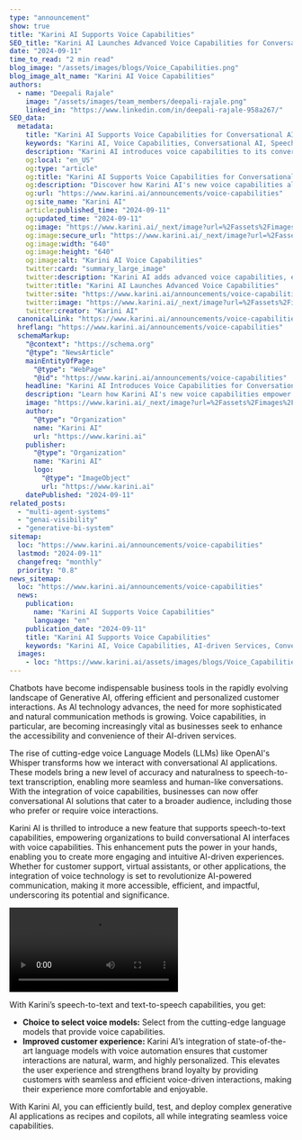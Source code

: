 ```yaml
---
type: "announcement"
show: true
title: "Karini AI Supports Voice Capabilities"
SEO_title: "Karini AI Launches Advanced Voice Capabilities for Conversational AI"
date: "2024-09-11"
time_to_read: "2 min read"
blog_image: "/assets/images/blogs/Voice_Capabilities.png"
blog_image_alt_name: "Karini AI Voice Capabilities"
authors:
  - name: "Deepali Rajale"
    image: "/assets/images/team_members/deepali-rajale.png"
    linked_in: "https://www.linkedin.com/in/deepali-rajale-958a267/"
SEO_data:
  metadata:
    title: "Karini AI Supports Voice Capabilities for Conversational AI"
    keywords: "Karini AI, Voice Capabilities, Conversational AI, Speech-to-Text, Text-to-Speech, AI-driven Services, Voice LLMs, Generative AI, AI Automation"
    description: "Karini AI introduces voice capabilities to its conversational AI platform, empowering businesses to enhance customer interactions with speech-to-text and text-to-speech automation."
    og:local: "en_US"
    og:type: "article"
    og:title: "Karini AI Supports Voice Capabilities for Conversational AI"
    og:description: "Discover how Karini AI's new voice capabilities allow businesses to leverage advanced speech-to-text and text-to-speech automation in their AI-driven services."
    og:url: "https://www.karini.ai/announcements/voice-capabilities"
    og:site_name: "Karini AI"
    article:published_time: "2024-09-11"
    og:updated_time: "2024-09-11"
    og:image: "https://www.karini.ai/_next/image?url=%2Fassets%2Fimages%2Fblogs%2FVoice_Capabilities.png&w=640&q=75"
    og:image:secure_url: "https://www.karini.ai/_next/image?url=%2Fassets%2Fimages%2Fblogs%2FVoice_Capabilities.png&w=640&q=75"
    og:image:width: "640"
    og:image:height: "640"
    og:image:alt: "Karini AI Voice Capabilities"
    twitter:card: "summary_large_image"
    twitter:description: "Karini AI adds advanced voice capabilities, enabling businesses to build voice-driven conversational AI applications with seamless speech-to-text and text-to-speech automation."
    twitter:title: "Karini AI Launches Advanced Voice Capabilities"
    twitter:site: "https://www.karini.ai/announcements/voice-capabilities"
    twitter:image: "https://www.karini.ai/_next/image?url=%2Fassets%2Fimages%2Fblogs%2FVoice_Capabilities.png&w=640&q=75"
    twitter:creator: "Karini AI"
  canonicalLink: "https://www.karini.ai/announcements/voice-capabilities"
  hreflang: "https://www.karini.ai/announcements/voice-capabilities"
  schemaMarkup:
    "@context": "https://schema.org"
    "@type": "NewsArticle"
    mainEntityOfPage:
      "@type": "WebPage"
      "@id": "https://www.karini.ai/announcements/voice-capabilities"
    headline: "Karini AI Introduces Voice Capabilities for Conversational AI"
    description: "Learn how Karini AI's new voice capabilities empower businesses to leverage speech-to-text and text-to-speech features in conversational AI applications."
    image: "https://www.karini.ai/_next/image?url=%2Fassets%2Fimages%2Fblogs%2FVoice_Capabilities.png&w=640&q=75"
    author:
      "@type": "Organization"
      name: "Karini AI"
      url: "https://www.karini.ai"
    publisher:
      "@type": "Organization"
      name: "Karini AI"
      logo:
        "@type": "ImageObject"
        url: "https://www.karini.ai"
    datePublished: "2024-09-11"
related_posts:
  - "multi-agent-systems"
  - "genai-visibility"
  - "generative-bi-system"
sitemap:
  loc: "https://www.karini.ai/announcements/voice-capabilities"
  lastmod: "2024-09-11"
  changefreq: "monthly"
  priority: "0.8"
news_sitemap:
  loc: "https://www.karini.ai/announcements/voice-capabilities"
  news:
    publication:
      name: "Karini AI Supports Voice Capabilities"
      language: "en"
    publication_date: "2024-09-11"
    title: "Karini AI Supports Voice Capabilities"
    keywords: "Karini AI, Voice Capabilities, AI-driven Services, Conversational AI"
  images:
    - loc: "https://www.karini.ai/assets/images/blogs/Voice_Capabilities.png"
---
```


Chatbots have become indispensable business tools in the rapidly evolving landscape of Generative AI, offering efficient and personalized customer interactions. As AI technology advances, the need for more sophisticated and natural communication methods is growing. Voice capabilities, in particular, are becoming increasingly vital as businesses seek to enhance the accessibility and convenience of their AI-driven services.

The rise of cutting-edge voice Language Models (LLMs) like OpenAI's Whisper transforms how we interact with conversational AI applications. These models bring a new level of accuracy and naturalness to speech-to-text transcription, enabling more seamless and human-like conversations. With the integration of voice capabilities, businesses can now offer conversational AI solutions that cater to a broader audience, including those who prefer or require voice interactions.

Karini AI is thrilled to introduce a new feature that supports speech-to-text capabilities, empowering organizations to build conversational AI interfaces with voice capabilities. This enhancement puts the power in your hands, enabling you to create more engaging and intuitive AI-driven experiences. Whether for customer support, virtual assistants, or other applications, the integration of voice technology is set to revolutionize AI-powered communication, making it more accessible, efficient, and impactful, underscoring its potential and significance.

<video src="/gif/karini-ai-voice-capabilities.mp4" controls="controls"></video>

With Karini’s speech-to-text and text-to-speech capabilities, you get:

- **Choice to select voice models:** Select from the cutting-edge language models that provide voice capabilities.
- **Improved customer experience:** Karini AI’s integration of state-of-the-art language models with voice automation ensures that customer interactions are natural, warm, and highly personalized. This elevates the user experience and strengthens brand loyalty by providing customers with seamless and efficient voice-driven interactions, making their experience more comfortable and enjoyable.

With Karini AI, you can efficiently build, test, and deploy complex generative AI applications as recipes and copilots, all while integrating seamless voice capabilities. 